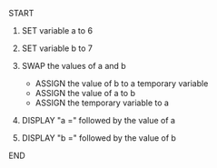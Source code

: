 START

1. SET variable a to 6  
2. SET variable b to 7

3. SWAP the values of a and b  
   - ASSIGN the value of b to a temporary variable  
   - ASSIGN the value of a to b  
   - ASSIGN the temporary variable to a

4. DISPLAY "a =" followed by the value of a  
5. DISPLAY "b =" followed by the value of b

END